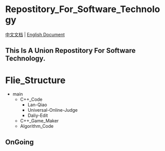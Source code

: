 # Repostitory_For_Software_Technology

[中文文档](./Readme_CN.md) | [English Document](./Readme_EN.md)

This Is A Union Repostitory For Software Technology.
---
# Flie_Structure
- main
  - C++_Code
    - Lan-Qiao
    - Universal-Online-Judge
    - Daliy-Edit
  - C++_Game_Maker
  - Algorithm_Code
## OnGoing
